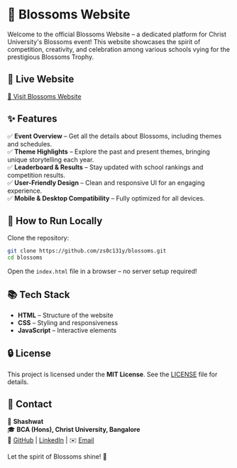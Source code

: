 # 🌸 Blossoms Website

Welcome to the official Blossoms Website – a dedicated platform for Christ University's Blossoms event! This website showcases the spirit of competition, creativity, and celebration among various schools vying for the prestigious Blossoms Trophy.

## 📌 Live Website
[🔗 Visit Blossoms Website](https://blossoms.netlify.app)

## ✨ Features
✅ **Event Overview** – Get all the details about Blossoms, including themes and schedules.  
✅ **Theme Highlights** – Explore the past and present themes, bringing unique storytelling each year.  
✅ **Leaderboard & Results** – Stay updated with school rankings and competition results.  
✅ **User-Friendly Design** – Clean and responsive UI for an engaging experience.  
✅ **Mobile & Desktop Compatibility** – Fully optimized for all devices.  

## 🚀 How to Run Locally
Clone the repository:

```bash
git clone https://github.com/zs0c131y/blossoms.git
cd blossoms
```

Open the `index.html` file in a browser – no server setup required!

## 📚 Tech Stack
- **HTML** – Structure of the website  
- **CSS** – Styling and responsiveness  
- **JavaScript** – Interactive elements  

## 🔒 License
This project is licensed under the **MIT License**. See the [LICENSE](LICENSE) file for details.

## 📩 Contact
👤 **Shashwat**  
🎓 **BCA (Hons), Christ University, Bangalore**  
🔗 [GitHub](#) | [LinkedIn](#) | ✉️ [Email](#)

Let the spirit of Blossoms shine! 🌟
